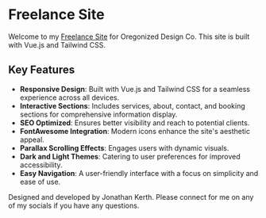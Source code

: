 # Freelance Site

Welcome to my [Freelance Site](https://freelance-site-kappa.vercel.app/) for Oregonized Design Co. This site is built with Vue.js and Tailwind CSS.

## Key Features

- **Responsive Design**: Built with Vue.js and Tailwind CSS for a seamless experience across all devices.
- **Interactive Sections**: Includes services, about, contact, and booking sections for comprehensive information display.
- **SEO Optimized**: Ensures better visibility and reach to potential clients.
- **FontAwesome Integration**: Modern icons enhance the site's aesthetic appeal.
- **Parallax Scrolling Effects**: Engages users with dynamic visuals.
- **Dark and Light Themes**: Catering to user preferences for improved accessibility.
- **Easy Navigation**: A user-friendly interface with a focus on simplicity and ease of use.

Designed and developed by Jonathan Kerth. Please connect for me on any of my socials if you have any questions.

